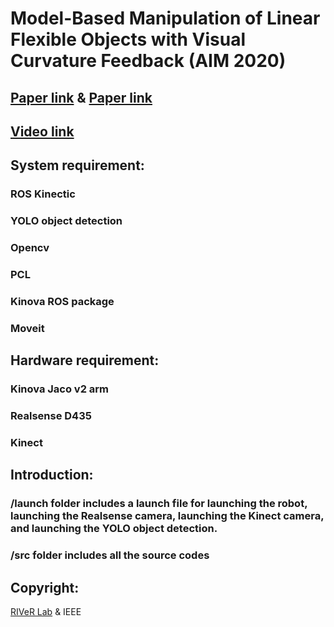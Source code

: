# Model-Based Manipulation of Linear Flexible Objects with Visual Curvature Feedback (AIM 2020)

## [Paper link](https://ieeexplore.ieee.org/document/9159044) & [Paper link](https://arxiv.org/abs/2007.08083)
## [Video link](https://drive.google.com/file/d/1ZQwihikZP8qyKCqetU-ucNQHOqYq03Au/view?usp=sharing)

## System requirement:

### ROS Kinectic
### YOLO object detection
### Opencv
### PCL
### Kinova ROS package
### Moveit

## Hardware requirement:

### Kinova Jaco v2 arm
### Realsense D435
### Kinect

## Introduction:

### /launch folder includes a launch file for launching the robot, launching the Realsense camera, launching the Kinect camera, and launching the YOLO object detection.
### /src folder includes all the source codes

## Copyright: 

[RIVeR Lab](http://robot.neu.edu/) & IEEE
